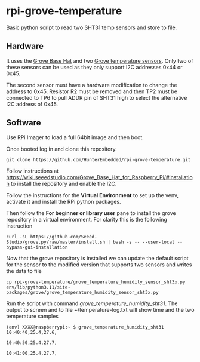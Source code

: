 # rpi-grove-temperature
Basic python script to read two SHT31 temp sensors and store to file.

## Hardware
It uses the [Grove Base Hat](https://wiki.seeedstudio.com/Grove_Base_Hat_for_Raspberry_Pi/#features) and
two [Grove temperature sensors](https://www.seeedstudio.com/Grove-Temperature-Humidity-Sensor-SHT31.html).
Only two of these sensors can be used as they only support I2C addresses 0x44 or 0x45.

The second sensor must have a hardware modification to change the address to 0x45.
Resistor R2 must be removed and then TP2 must be connected to TP6 to pull ADDR pin of SHT31 high to select
the alternative I2C address of 0x45.

## Software

Use RPi Imager to load a full 64bit image and then boot.

Once booted log in and clone this repository.

```
git clone https://github.com/HunterEmbedded/rpi-grove-temperature.git
```


Follow instructions at https://wiki.seeedstudio.com/Grove_Base_Hat_for_Raspberry_Pi/#installation to
install the repository and enable the I2C.

Follow the instructions for the **Virtual Environment** to set up the venv, activate it and install the RPi python packages.

Then follow the **For beginner or library user** pane to install the grove repository in a virtual environment.
For clarity this is the following instruction

```
curl -sL https://github.com/Seeed-Studio/grove.py/raw/master/install.sh | bash -s -- --user-local --bypass-gui-installation
```

Now that the grove repository is installed we can update the default script for the sensor to the modified version that supports
two sensors and writes the data to file

```
cp rpi-grove-temperature/grove_temperature_humidity_sensor_sht3x.py env/lib/python3.11/site-packages/grove/grove_temperature_humidity_sensor_sht3x.py

```

Run the script with command *grove_temperature_humidity_sht31*. The output to screen and to file ~/temperature-log.txt will show time and the two temperature samples

```
(env) XXXX@raspberrypi:~ $ grove_temperature_humidity_sht31
10:40:40,25.4,27.6,

10:40:50,25.4,27.7,

10:41:00,25.4,27.7,
```
